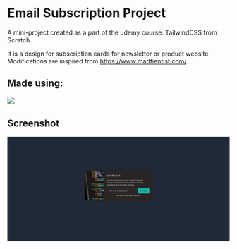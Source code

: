 # Email Subscription Project
A mini-project created as a part of the udemy course: TailwindCSS from Scratch. 

It is a design for subscription cards for newsletter or product website.
Modifications are inspired from https://www.madfientist.com/.
## Made using:
<img src="https://img.shields.io/badge/Tailwind_CSS-38B2AC?style=for-the-badge&logo=tailwind-css&logoColor=white"/>

## Screenshot
<img src="assets/screenshot.png"/>
